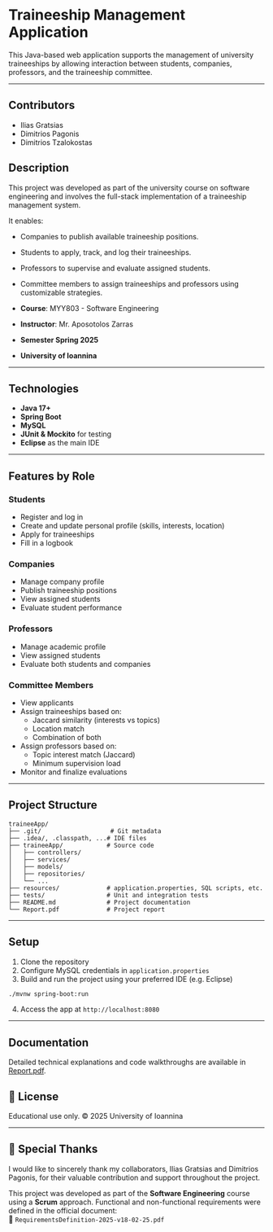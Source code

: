 # Traineeship Management Application

This Java-based web application supports the management of university traineeships by allowing interaction between students, companies, professors, and the traineeship committee.

---

## Contributors

- Ilias Gratsias
- Dimitrios Pagonis
- Dimitrios Tzalokostas

## Description

This project was developed as part of the university course on software engineering and involves the full-stack implementation of a traineeship management system.

It enables:
- Companies to publish available traineeship positions.
- Students to apply, track, and log their traineeships.
- Professors to supervise and evaluate assigned students.
- Committee members to assign traineeships and professors using customizable strategies.

- **Course**: MYY803 - Software Engineering
- **Instructor**: Mr. Aposotolos Zarras
- **Semester Spring 2025** 
- **University of Ioannina**


---

## Technologies

- **Java 17+**
- **Spring Boot**
- **MySQL**
- **JUnit & Mockito** for testing
- **Eclipse** as the main IDE

---

## Features by Role

### Students
- Register and log in
- Create and update personal profile (skills, interests, location)
- Apply for traineeships
- Fill in a logbook

### Companies
- Manage company profile
- Publish traineeship positions
- View assigned students
- Evaluate student performance

### Professors
- Manage academic profile
- View assigned students
- Evaluate both students and companies

### Committee Members
- View applicants
- Assign traineeships based on:
  - Jaccard similarity (interests vs topics)
  - Location match
  - Combination of both
- Assign professors based on:
  - Topic interest match (Jaccard)
  - Minimum supervision load
- Monitor and finalize evaluations

---

## Project Structure

```
traineeApp/
├── .git/                   # Git metadata
├── .idea/, .classpath, ...# IDE files
├── traineeApp/            # Source code
│   ├── controllers/
│   ├── services/
│   ├── models/
│   ├── repositories/
│   └── ...
├── resources/             # application.properties, SQL scripts, etc.
├── tests/                 # Unit and integration tests
├── README.md              # Project documentation
└── Report.pdf             # Project report
```

---

## Setup

1. Clone the repository
2. Configure MySQL credentials in `application.properties`
3. Build and run the project using your preferred IDE (e.g. Eclipse)

```bash
./mvnw spring-boot:run
```

4. Access the app at `http://localhost:8080`

---

## Documentation
Detailed technical explanations and code walkthroughs are available in [Report.pdf](./Report.pdf).

## 📌 License

Educational use only. © 2025 University of Ioannina

---

## 🙏 Special Thanks

I would like to sincerely thank my collaborators, Ilias Gratsias and Dimitrios Pagonis, for their valuable contribution and support throughout the project.

This project was developed as part of the **Software Engineering** course using a **Scrum** approach. Functional and non-functional requirements were defined in the official document:  
📄 `RequirementsDefinition-2025-v18-02-25.pdf`
